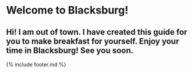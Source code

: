 # Welcome to Blacksburg!
##  Hi! I am out of town. I have created this guide for you to make breakfast for yourself. Enjoy your time in Blacksburg! See you soon.

{% include footer.md %}